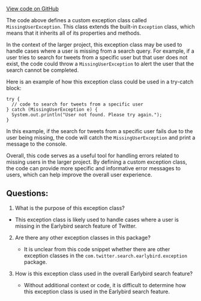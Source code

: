 [View code on GitHub](https://github.com/misbahsy/the-algorithm/src/java/com/twitter/search/earlybird/exception/MissingUserException.java)

The code above defines a custom exception class called `MissingUserException`. This class extends the built-in `Exception` class, which means that it inherits all of its properties and methods. 

In the context of the larger project, this exception class may be used to handle cases where a user is missing from a search query. For example, if a user tries to search for tweets from a specific user but that user does not exist, the code could throw a `MissingUserException` to alert the user that the search cannot be completed. 

Here is an example of how this exception class could be used in a try-catch block:

```
try {
  // code to search for tweets from a specific user
} catch (MissingUserException e) {
  System.out.println("User not found. Please try again.");
}
```

In this example, if the search for tweets from a specific user fails due to the user being missing, the code will catch the `MissingUserException` and print a message to the console. 

Overall, this code serves as a useful tool for handling errors related to missing users in the larger project. By defining a custom exception class, the code can provide more specific and informative error messages to users, which can help improve the overall user experience.
## Questions: 
 1. What is the purpose of this exception class?
   - This exception class is likely used to handle cases where a user is missing in the Earlybird search feature of Twitter.

2. Are there any other exception classes in this package?
   - It is unclear from this code snippet whether there are other exception classes in the `com.twitter.search.earlybird.exception` package.

3. How is this exception class used in the overall Earlybird search feature?
   - Without additional context or code, it is difficult to determine how this exception class is used in the Earlybird search feature.